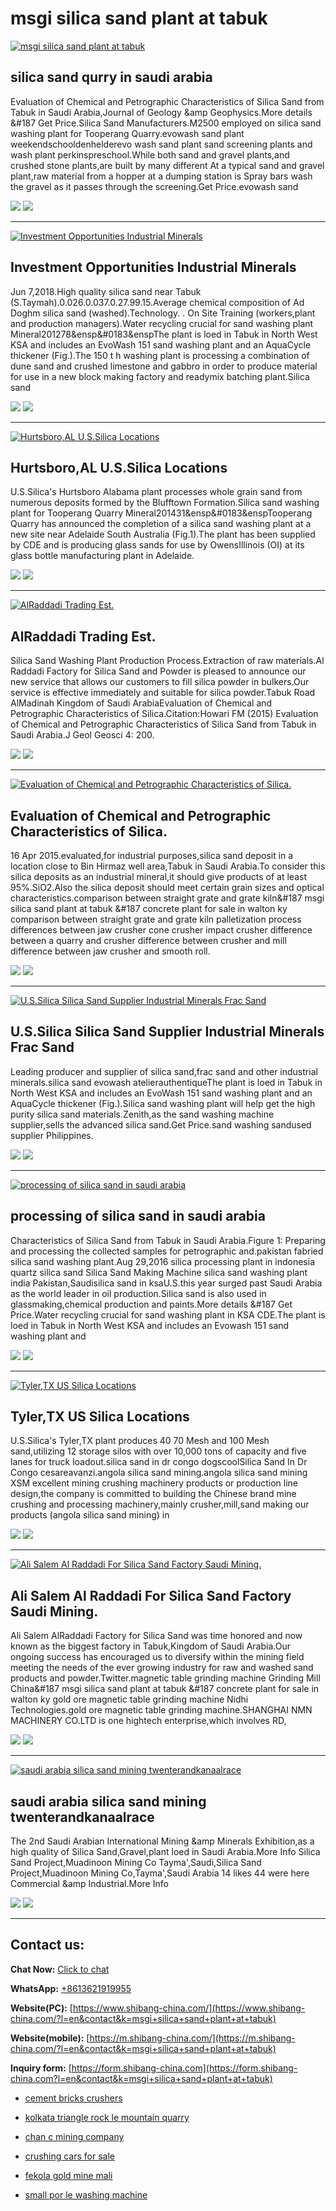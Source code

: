 # msgi silica sand plant at tabuk

<a href="https://swt.shibang-china.com/?l=en&img&k=msgi+silica+sand+plant+at+tabuk" target="_blank">![msgi silica sand plant at tabuk](http://static.shibang-china.com/all-800x300/477.jpg)</a>

## silica sand qurry in saudi arabia
Evaluation of Chemical and Petrographic Characteristics of Silica Sand from Tabuk in Saudi Arabia,Journal of Geology &amp Geophysics.More details &#187 Get Price.Silica Sand Manufacturers.M2500 employed on silica sand washing plant for Tooperang Quarry.evowash sand plant weekendschooldenhelderevo wash sand plant sand screening plants and wash plant perkinspreschool.While both sand and gravel plants,and crushed stone plants,are built by many different At a typical sand and gravel plant,raw material from a hopper at a dumping station is Spray bars wash the gravel as it passes through the screening.Get Price.evowash sand


<a href="https://whatsapp.shibangsoft.com/WhatsApp.php" target="_blank" title="WhatsApp">![](http://static.shibang-china.com/icon/whatsapp.png)</a> <a href="https://swt.shibang-china.com/?l=en&icon&k=msgi+silica+sand+plant+at+tabuk" target="_blank">![](http://static.shibang-china.com/icon/chat-en.png)</a>

---

<a href="https://swt.shibang-china.com/?l=en&img&k=msgi+silica+sand+plant+at+tabuk" target="_blank">![Investment Opportunities Industrial Minerals](http://static.shibang-china.com/all-800x300/1221.jpg)</a>

## Investment Opportunities Industrial Minerals
Jun 7,2018.High quality silica sand near Tabuk (S.Taymah).0.026.0.037.0.27.99.15.Average chemical composition of Ad Doghm silica sand (washed).Technology. . On Site Training (workers,plant and production managers).Water recycling crucial for sand washing plant Mineral201278&ensp&#0183&enspThe plant is loed in Tabuk in North West KSA and includes an EvoWash 151 sand washing plant and an AquaCycle thickener (Fig.).The 150 t h washing plant is processing a combination of dune sand and crushed limestone and gabbro in order to produce material for use in a new block making factory and readymix batching plant.Silica sand


<a href="https://whatsapp.shibangsoft.com/WhatsApp.php" target="_blank" title="WhatsApp">![](http://static.shibang-china.com/icon/whatsapp.png)</a> <a href="https://swt.shibang-china.com/?l=en&icon&k=msgi+silica+sand+plant+at+tabuk" target="_blank">![](http://static.shibang-china.com/icon/chat-en.png)</a>

---

<a href="https://swt.shibang-china.com/?l=en&img&k=msgi+silica+sand+plant+at+tabuk" target="_blank">![Hurtsboro,AL U.S.Silica Locations](http://static.shibang-china.com/all-800x300/536.jpg)</a>

## Hurtsboro,AL U.S.Silica Locations
U.S.Silica&#39;s Hurtsboro Alabama plant processes whole grain sand from numerous deposits formed by the Blufftown Formation.Silica sand washing plant for Tooperang Quarry Mineral201431&ensp&#0183&enspTooperang Quarry has announced the completion of a silica sand washing plant at a new site near Adelaide South Australia (Fig.1).The plant has been supplied by CDE and is producing glass sands for use by OwensIllinois (OI) at its glass bottle manufacturing plant in Adelaide.


<a href="https://whatsapp.shibangsoft.com/WhatsApp.php" target="_blank" title="WhatsApp">![](http://static.shibang-china.com/icon/whatsapp.png)</a> <a href="https://swt.shibang-china.com/?l=en&icon&k=msgi+silica+sand+plant+at+tabuk" target="_blank">![](http://static.shibang-china.com/icon/chat-en.png)</a>

---

<a href="https://swt.shibang-china.com/?l=en&img&k=msgi+silica+sand+plant+at+tabuk" target="_blank">![AlRaddadi Trading Est.](http://static.shibang-china.com/all-800x300/710.jpg)</a>

## AlRaddadi Trading Est.
Silica Sand Washing Plant Production Process.Extraction of raw materials.Al Raddadi Factory for Silica Sand and Powder is pleased to announce our new service that allows our customers to fill silica powder in bulkers.Our service is effective immediately and suitable for silica powder.Tabuk Road AlMadinah Kingdom of Saudi ArabiaEvaluation of Chemical and Petrographic Characteristics of Silica.Citation:Howari FM (2015) Evaluation of Chemical and Petrographic Characteristics of Silica Sand from Tabuk in Saudi Arabia.J Geol Geosci 4: 200.


<a href="https://whatsapp.shibangsoft.com/WhatsApp.php" target="_blank" title="WhatsApp">![](http://static.shibang-china.com/icon/whatsapp.png)</a> <a href="https://swt.shibang-china.com/?l=en&icon&k=msgi+silica+sand+plant+at+tabuk" target="_blank">![](http://static.shibang-china.com/icon/chat-en.png)</a>

---

<a href="https://swt.shibang-china.com/?l=en&img&k=msgi+silica+sand+plant+at+tabuk" target="_blank">![Evaluation of Chemical and Petrographic Characteristics of Silica.](http://static.shibang-china.com/all-800x300/869.jpg)</a>

## Evaluation of Chemical and Petrographic Characteristics of Silica.
16 Apr 2015.evaluated,for industrial purposes,silica sand deposit in a location close to Bin Hirmaz well area,Tabuk in Saudi Arabia.To consider this silica deposits as an industrial mineral,it should give products of at least 95%.SiO2.Also the silica deposit should meet certain grain sizes and optical characteristics.comparison between straight grate and grate kiln&#187 msgi silica sand plant at tabuk &#187 concrete plant for sale in walton ky comparison between straight grate and grate kiln palletization process differences between jaw crusher cone crusher impact crusher difference between a quarry and crusher difference between crusher and mill difference between jaw crusher and smooth roll.


<a href="https://whatsapp.shibangsoft.com/WhatsApp.php" target="_blank" title="WhatsApp">![](http://static.shibang-china.com/icon/whatsapp.png)</a> <a href="https://swt.shibang-china.com/?l=en&icon&k=msgi+silica+sand+plant+at+tabuk" target="_blank">![](http://static.shibang-china.com/icon/chat-en.png)</a>

---

<a href="https://swt.shibang-china.com/?l=en&img&k=msgi+silica+sand+plant+at+tabuk" target="_blank">![U.S.Silica Silica Sand Supplier Industrial Minerals Frac Sand](http://static.shibang-china.com/all-800x300/677.jpg)</a>

## U.S.Silica Silica Sand Supplier Industrial Minerals Frac Sand
Leading producer and supplier of silica sand,frac sand and other industrial minerals.silica sand evowash atelierauthentiqueThe plant is loed in Tabuk in North West KSA and includes an EvoWash 151 sand washing plant and an AquaCycle thickener (Fig.).Silica sand washing plant will help get the high purity silica sand materials.Zenith,as the sand washing machine supplier,sells the advanced silica sand.Get Price.sand washing sandused supplier Philippines.


<a href="https://whatsapp.shibangsoft.com/WhatsApp.php" target="_blank" title="WhatsApp">![](http://static.shibang-china.com/icon/whatsapp.png)</a> <a href="https://swt.shibang-china.com/?l=en&icon&k=msgi+silica+sand+plant+at+tabuk" target="_blank">![](http://static.shibang-china.com/icon/chat-en.png)</a>

---

<a href="https://swt.shibang-china.com/?l=en&img&k=msgi+silica+sand+plant+at+tabuk" target="_blank">![processing of silica sand in saudi arabia](http://static.shibang-china.com/all-800x300/1021.jpg)</a>

## processing of silica sand in saudi arabia
Characteristics of Silica Sand from Tabuk in Saudi Arabia.Figure 1: Preparing and processing the collected samples for petrographic and.pakistan fabried silica sand washing plant.Aug 29,2016 silica processing plant in indonesia quartz silica sand Silica Sand Making Machine silica sand washing plant india Pakistan,Saudisilica sand in ksaU.S.this year surged past Saudi Arabia as the world leader in oil production.Silica sand is also used in glassmaking,chemical production and paints.More details &#187 Get Price.Water recycling crucial for sand washing plant in KSA CDE.The plant is loed in Tabuk in North West KSA and includes an Evowash 151 sand washing plant and


<a href="https://whatsapp.shibangsoft.com/WhatsApp.php" target="_blank" title="WhatsApp">![](http://static.shibang-china.com/icon/whatsapp.png)</a> <a href="https://swt.shibang-china.com/?l=en&icon&k=msgi+silica+sand+plant+at+tabuk" target="_blank">![](http://static.shibang-china.com/icon/chat-en.png)</a>

---

<a href="https://swt.shibang-china.com/?l=en&img&k=msgi+silica+sand+plant+at+tabuk" target="_blank">![Tyler,TX US Silica Locations](http://static.shibang-china.com/all-800x300/480.jpg)</a>

## Tyler,TX US Silica Locations
U.S.Silica&#39;s Tyler,TX plant produces 40 70 Mesh and 100 Mesh sand,utilizing 12 storage silos with over 10,000 tons of capacity and five lanes for truck loadout.silica sand in dr congo dogscoolSilica Sand In Dr Congo cesareavanzi.angola silica sand mining.angola silica sand mining XSM excellent mining crushing machinery products or production line design,the company is committed to building the Chinese brand mine crushing and processing machinery,mainly crusher,mill,sand making our products (angola silica sand mining) in


<a href="https://whatsapp.shibangsoft.com/WhatsApp.php" target="_blank" title="WhatsApp">![](http://static.shibang-china.com/icon/whatsapp.png)</a> <a href="https://swt.shibang-china.com/?l=en&icon&k=msgi+silica+sand+plant+at+tabuk" target="_blank">![](http://static.shibang-china.com/icon/chat-en.png)</a>

---

<a href="https://swt.shibang-china.com/?l=en&img&k=msgi+silica+sand+plant+at+tabuk" target="_blank">![Ali Salem Al Raddadi For Silica Sand Factory Saudi Mining.](http://static.shibang-china.com/all-800x300/720.jpg)</a>

## Ali Salem Al Raddadi For Silica Sand Factory Saudi Mining.
Ali Salem AlRaddadi Factory for Silica Sand was time honored and now known as the biggest factory in Tabuk,Kingdom of Saudi Arabia.Our ongoing success has encouraged us to diversify within the mining field meeting the needs of the ever growing industry for raw and washed sand products and powder.Twitter.magnetic table grinding machine Grinding Mill China&#187 msgi silica sand plant at tabuk &#187 concrete plant for sale in walton ky gold ore magnetic table grinding machine Nidhi Technologies.gold ore magnetic table grinding machine.SHANGHAI NMN MACHINERY CO.LTD is one hightech enterprise,which involves RD,


<a href="https://whatsapp.shibangsoft.com/WhatsApp.php" target="_blank" title="WhatsApp">![](http://static.shibang-china.com/icon/whatsapp.png)</a> <a href="https://swt.shibang-china.com/?l=en&icon&k=msgi+silica+sand+plant+at+tabuk" target="_blank">![](http://static.shibang-china.com/icon/chat-en.png)</a>

---

<a href="https://swt.shibang-china.com/?l=en&img&k=msgi+silica+sand+plant+at+tabuk" target="_blank">![saudi arabia silica sand mining twenterandkanaalrace](http://static.shibang-china.com/all-800x300/509.jpg)</a>

## saudi arabia silica sand mining twenterandkanaalrace
The 2nd Saudi Arabian International Mining &amp Minerals Exhibition,as a high quality of Silica Sand,Gravel,plant loed in Saudi Arabia.More Info Silica Sand Project,Muadinoon Mining Co Tayma',Saudi,Silica Sand Project,Muadinoon Mining Co,Tayma',Saudi Arabia 14 likes 44 were here Commercial &amp Industrial.More Info

<a href="https://whatsapp.shibangsoft.com/WhatsApp.php" target="_blank" title="WhatsApp">![](http://static.shibang-china.com/icon/whatsapp.png)</a> <a href="https://swt.shibang-china.com/?l=en&icon&k=msgi+silica+sand+plant+at+tabuk" target="_blank">![](http://static.shibang-china.com/icon/chat-en.png)</a>

---
## Contact us:

**Chat Now:** [Click to chat](https://swt.shibang-china.com?l=en&contact&k=msgi+silica+sand+plant+at+tabuk)

**WhatsApp:**  [+8613621919955](https://whatsapp.shibangsoft.com/WhatsApp.php)

**Website(PC):** [https://www.shibang-china.com/](https://www.shibang-china.com/?l=en&contact&k=msgi+silica+sand+plant+at+tabuk)

**Website(mobile):** [https://m.shibang-china.com/](https://m.shibang-china.com/?l=en&contact&k=msgi+silica+sand+plant+at+tabuk)

**Inquiry form:** [https://form.shibang-china.com](https://form.shibang-china.com?l=en&contact&k=msgi+silica+sand+plant+at+tabuk)

* [cement bricks crushers](../128/cement%20bricks%20crushers.md)

* [kolkata triangle rock le mountain quarry](../135/kolkata%20triangle%20rock%20le%20mountain%20quarry.md)

* [chan c mining company](../128/chan%20c%20mining%20company.md)

* [crushing cars for sale](../132/crushing%20cars%20for%20sale.md)

* [fekola gold mine mali](../127/fekola%20gold%20mine%20mali.md)

* [small por le washing machine](../133/small%20por%20le%20washing%20machine.md)